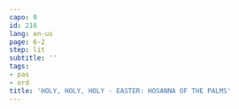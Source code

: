 ```yaml
---
capo: 0
id: 216
lang: en-us
page: 6-2
step: lit
subtitle: ''
tags:
- pas
- ord
title: 'HOLY, HOLY, HOLY - EASTER: HOSANNA OF THE PALMS'
---
```

